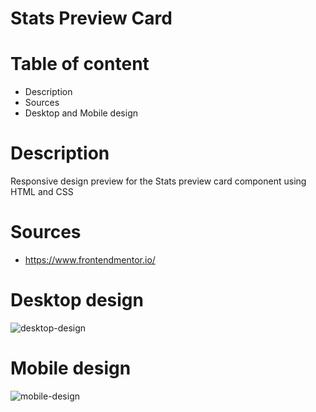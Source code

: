 # Stats Preview Card

# Table of content
  * Description
  * Sources
  * Desktop and Mobile design

# Description

 Responsive design preview for the Stats preview card component using HTML and CSS
 
# Sources
 * https://www.frontendmentor.io/
 
 
 # Desktop design
 
 ![desktop-design](https://user-images.githubusercontent.com/81306700/134824318-5b91b2a2-fc69-412a-b6b0-b3e9df5d6c15.jpg)

# Mobile design

 ![mobile-design](https://user-images.githubusercontent.com/81306700/134824323-a4bb468a-fdf6-4132-aef6-4ef4ae3d26fb.jpg)
